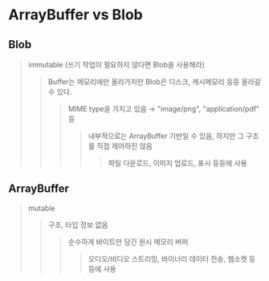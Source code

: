 # ArrayBuffer vs Blob

## Blob

> immutable (쓰기 작업이 필요하지 않다면 Blob을 사용해라)
>
> > Buffer는 메모리에만 올라가지만 Blob은 디스크, 캐시메모리 등등 올라갈 수 있다.
> >
> > > MIME type을 가지고 있음 → "image/png", "application/pdf" 등
> > >
> > > > 내부적으로는 ArrayBuffer 기반일 수 있음, 하지만 그 구조를 직접 제어하진 않음
> > > >
> > > > > 파일 다운로드, 이미지 업로드, 표시 등등에 사용

## ArrayBuffer

> mutable
>
> > 구조, 타입 정보 없음
> >
> > > 순수하게 바이트만 담긴 원시 메모리 버퍼
> > >
> > > > 오디오/비디오 스트리밍, 바이너리 데이터 전송, 웹소켓 등등에 사용
